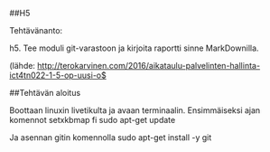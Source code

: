 ##H5

Tehtävänanto:

h5. Tee moduli git-varastoon ja kirjoita raportti sinne MarkDownilla.

(lähde: http://terokarvinen.com/2016/aikataulu-palvelinten-hallinta-ict4tn022-1-5-op-uusi-o$

##Tehtävän aloitus

Boottaan linuxin livetikulta ja avaan terminaalin. Ensimmäiseksi ajan komennot
setxkbmap fi
sudo apt-get update

Ja asennan gitin komennolla
sudo apt-get install -y git
